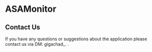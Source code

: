 # ASAMonitor

## **Contact Us**
If you have any questions or suggestions about the application please contact us via DM: gigachad_. .